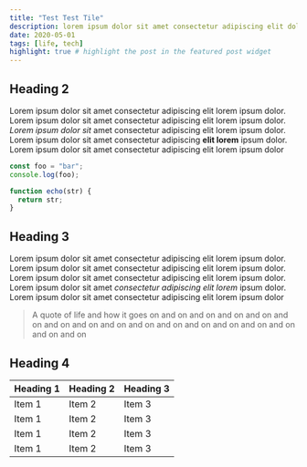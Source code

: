 ```yaml
---
title: "Test Test Tile"
description: lorem ipsum dolor sit amet consectetur adipiscing elit dolor lorem ipsum. lorem ipsum dolor sit amet consectetur adipiscing elit dolor lorem ipsum. lorem ipsum dolor sit amet consectetur adipiscing elit dolor lorem ipsum
date: 2020-05-01
tags: [life, tech]
highlight: true # highlight the post in the featured post widget
---
```


## Heading 2

Lorem ipsum dolor sit amet consectetur adipiscing elit lorem ipsum dolor. Lorem ipsum dolor sit amet consectetur adipiscing elit lorem ipsum dolor. _Lorem ipsum dolor sit_ amet consectetur adipiscing elit lorem ipsum dolor. Lorem ipsum dolor sit amet consectetur adipiscing **elit lorem** ipsum dolor. Lorem ipsum dolor sit amet consectetur adipiscing elit lorem ipsum dolor

```js
const foo = "bar";
console.log(foo);

function echo(str) {
  return str;
}
```

## Heading 3

Lorem ipsum dolor sit amet consectetur adipiscing elit lorem ipsum dolor. Lorem ipsum dolor sit amet consectetur adipiscing elit lorem ipsum dolor. Lorem ipsum dolor sit amet consectetur adipiscing elit lorem ipsum dolor. Lorem ipsum dolor sit amet _consectetur adipiscing elit lorem_ ipsum dolor. Lorem ipsum dolor sit amet consectetur adipiscing elit lorem ipsum dolor

> A quote of life and how it goes on and on and on and on and on and on and on and on and on and on and on and on and on and on and on and on and on

## Heading 4

| Heading 1 | Heading 2 | Heading 3 |
| --------- | --------- | --------- |
| Item 1    | Item 2    | Item 3    |
| Item 1    | Item 2    | Item 3    |
| Item 1    | Item 2    | Item 3    |
| Item 1    | Item 2    | Item 3    |
